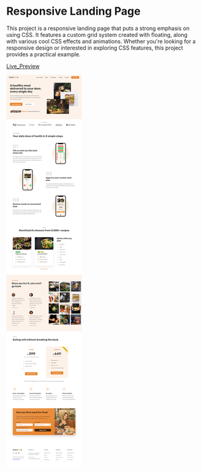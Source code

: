 # Responsive Landing Page

This project is a responsive landing page that puts a strong emphasis on using CSS. It features a custom grid system created with floating, along with various cool CSS effects and animations. Whether you're looking for a responsive design or interested in exploring CSS features, this project provides a practical example.

[Live_Preview](https://responsive-omnifood-page.surge.sh/)

![Screenshot](/ss1.png)

